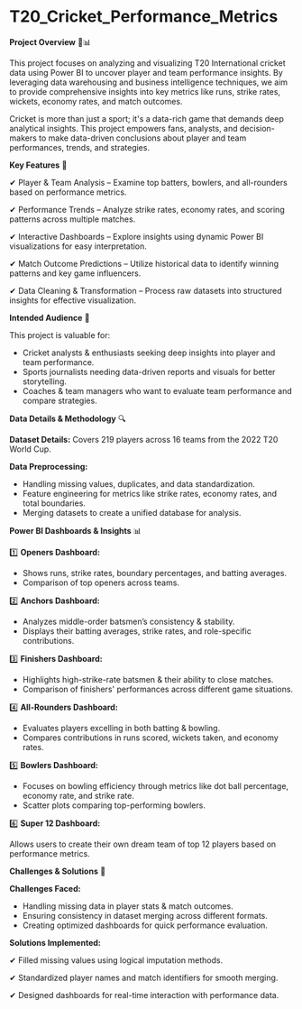 # T20_Cricket_Performance_Metrics

**Project Overview** 🏏📊 

This project focuses on analyzing and visualizing T20 International cricket data using Power BI to uncover player and team performance insights. By leveraging data warehousing and business intelligence techniques, we aim to provide comprehensive insights into key metrics like runs, strike rates, wickets, economy rates, and match outcomes.

Cricket is more than just a sport; it's a data-rich game that demands deep analytical insights. This project empowers fans, analysts, and decision-makers to make data-driven conclusions about player and team performances, trends, and strategies.

**Key Features** 🚀


✔ Player & Team Analysis – Examine top batters, bowlers, and all-rounders based on performance metrics.

✔ Performance Trends – Analyze strike rates, economy rates, and scoring patterns across multiple matches.

✔ Interactive Dashboards – Explore insights using dynamic Power BI visualizations for easy interpretation.

✔ Match Outcome Predictions – Utilize historical data to identify winning patterns and key game influencers.

✔ Data Cleaning & Transformation – Process raw datasets into structured insights for effective visualization.

**Intended Audience** 🎯

This project is valuable for:

- Cricket analysts & enthusiasts seeking deep insights into player and team performance.
- Sports journalists needing data-driven reports and visuals for better storytelling.
- Coaches & team managers who want to evaluate team performance and compare strategies.

**Data Details & Methodology** 🔍

**Dataset Details:** Covers 219 players across 16 teams from the 2022 T20 World Cup.

**Data Preprocessing:** 
- Handling missing values, duplicates, and data standardization.
- Feature engineering for metrics like strike rates, economy rates, and total boundaries.
- Merging datasets to create a unified database for analysis.

**Power BI Dashboards & Insights** 📊

1️⃣ **Openers Dashboard:**
- Shows runs, strike rates, boundary percentages, and batting averages.
- Comparison of top openers across teams.

2️⃣ **Anchors Dashboard:**
- Analyzes middle-order batsmen’s consistency & stability.
- Displays their batting averages, strike rates, and role-specific contributions.

3️⃣ **Finishers Dashboard:**
- Highlights high-strike-rate batsmen & their ability to close matches.
- Comparison of finishers' performances across different game situations.

4️⃣ **All-Rounders Dashboard:**
- Evaluates players excelling in both batting & bowling.
- Compares contributions in runs scored, wickets taken, and economy rates.

5️⃣ **Bowlers Dashboard:**
- Focuses on bowling efficiency through metrics like dot ball percentage, economy rate, and strike rate.
- Scatter plots comparing top-performing bowlers.

6️⃣ **Super 12 Dashboard:**

Allows users to create their own dream team of top 12 players based on performance metrics.

**Challenges & Solutions** 🔄

**Challenges Faced:**

- Handling missing data in player stats & match outcomes.
- Ensuring consistency in dataset merging across different formats.
- Creating optimized dashboards for quick performance evaluation.

**Solutions Implemented:**

✔ Filled missing values using logical imputation methods.

✔ Standardized player names and match identifiers for smooth merging.

✔ Designed dashboards for real-time interaction with performance data.



